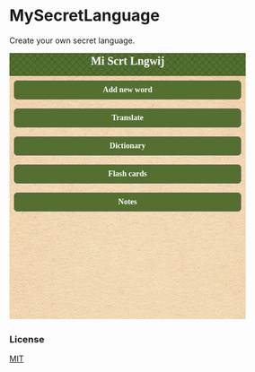 MySecretLanguage
==================

Create your own secret language.

![App Home](docs/screenshots/app-home.png)

### License
[MIT](/LICENSE)
